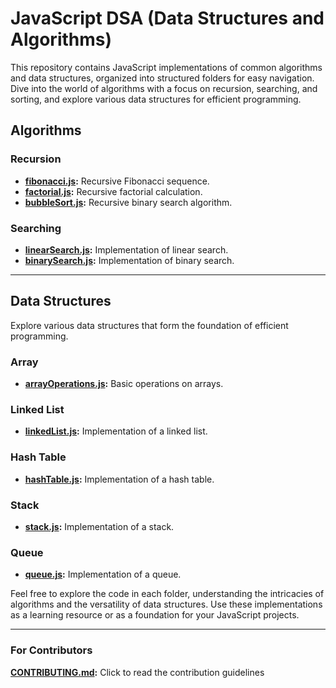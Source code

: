 # JavaScript DSA (Data Structures and Algorithms)

This repository contains JavaScript implementations of common algorithms and data structures, organized into structured folders for easy navigation. Dive into the world of algorithms with a focus on recursion, searching, and sorting, and explore various data structures for efficient programming.

## Algorithms

### Recursion

- **[fibonacci.js](algorithms/recursion/recursive_fibonacci.js):** Recursive Fibonacci sequence.
- **[factorial.js](algorithms/recursion/recursive_factorial.js):** Recursive factorial calculation.
- **[bubbleSort.js](algorithms/recursion/recursive_binary_search.js):** Recursive binary search algorithm.

### Searching

- **[linearSearch.js](algorithms/searching/linear_search.js):** Implementation of linear search.
- **[binarySearch.js](algorithms/searching/binary_search.js):** Implementation of binary search.

<!-- ### Sorting

- **[quickSort.js](algorithms/sorting/quickSort.js):** Quick sort algorithm.
- **[mergeSort.js](algorithms/sorting/mergeSort.js):** Merge sort algorithm.
- **[insertionSort.js](algorithms/sorting/insertionSort.js):** Insertion sort algorithm.
- **[selectionSort.js](algorithms/sorting/selectionSort.js):** Selection sort algorithm.
- **[bubbleSort.js](algorithms/sorting/bubbleSort.js):** Bubble sort algorithm. -->

<hr />

## Data Structures

Explore various data structures that form the foundation of efficient programming.

### Array

- **[arrayOperations.js](data-structures/array/array.js):** Basic operations on arrays.

### Linked List

- **[linkedList.js](data-structures/linked-list/linked_list.js):** Implementation of a linked list.

### Hash Table

- **[hashTable.js](data-structures/hash-table/hash-table.js):** Implementation of a hash table.

### Stack

- **[stack.js](data-structures/stack/stack.js):** Implementation of a stack.

### Queue

- **[queue.js](data-structures/queue/queue.js):** Implementation of a queue.

Feel free to explore the code in each folder, understanding the intricacies of algorithms and the versatility of data structures. Use these implementations as a learning resource or as a foundation for your JavaScript projects.

<hr />

### For Contributors

**[CONTRIBUTING.md](CONTRIBUTING.md):** Click to read the contribution guidelines